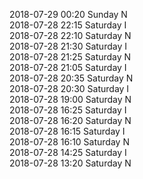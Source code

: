 2018-07-29 00:20 Sunday  N  
2018-07-28 22:15 Saturday  I  
2018-07-28 22:10 Saturday  N  
2018-07-28 21:30 Saturday  I  
2018-07-28 21:25 Saturday  N  
2018-07-28 21:05 Saturday  I  
2018-07-28 20:35 Saturday  N  
2018-07-28 20:30 Saturday  I  
2018-07-28 19:00 Saturday  N  
2018-07-28 16:25 Saturday  I  
2018-07-28 16:20 Saturday  N  
2018-07-28 16:15 Saturday  I  
2018-07-28 16:10 Saturday  N  
2018-07-28 14:25 Saturday  I  
2018-07-28 13:20 Saturday  N  
